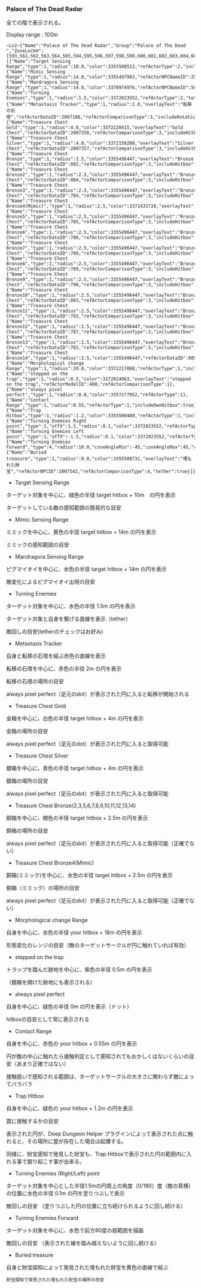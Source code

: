 ### Palace of The Dead Radar

全ての階で表示される。

Display range : 100m
```
~Lv2~{"Name":"Palace of The Dead Radar","Group":"Palace of The Dead ","ZoneLockH":[593,561,562,563,564,565,594,595,596,597,598,599,600,601,602,603,604,605,606,607],"ElementsL":[{"Name":"Target Sensing Range","type":1,"radius":10.0,"color":3355508512,"refActorType":2,"includeHitbox":true},{"Name":"Mimic Sensing Range","type":1,"radius":14.0,"color":3355497983,"refActorNPCNameID":2566,"refActorComparisonType":6,"includeHitbox":true},{"Name":"Mandragora Sensing Range","type":1,"radius":14.0,"color":3370974976,"refActorNPCNameID":5041,"refActorComparisonType":6,"includeHitbox":true},{"Name":"Turning Enemies","type":1,"radius":1.5,"color":3372023552,"refActorType":2,"tether":true},{"Name":"Metastasis Tracker","type":1,"radius":2.0,"overlayText":"転移の石塔","refActorDataID":2007188,"refActorComparisonType":3,"includeRotation":true,"tether":true},{"Name":"Treasure Chest Gold","type":1,"radius":4.0,"color":3372220415,"overlayText":"Gold Chest","refActorDataID":2007358,"refActorComparisonType":3,"includeHitbox":true},{"Name":"Treasure Chest Silver","type":1,"radius":4.0,"color":3372158208,"overlayText":"Silver Chest","refActorDataID":2007357,"refActorComparisonType":3,"includeHitbox":true},{"Name":"Treasure Chest Bronze","type":1,"radius":2.5,"color":3355496447,"overlayText":"Bronze Chest","refActorDataID":802,"refActorComparisonType":3,"includeHitbox":true},{"Name":"Treasure Chest Bronze2","type":1,"radius":2.5,"color":3355496447,"overlayText":"Bronze Chest","refActorDataID":804,"refActorComparisonType":3,"includeHitbox":true},{"Name":"Treasure Chest Bronze3","type":1,"radius":2.5,"color":3355496447,"overlayText":"Bronze Chest","refActorDataID":784,"refActorComparisonType":3,"includeHitbox":true},{"Name":"Treasure Chest Bronze4(Mimic)","type":1,"radius":2.5,"color":3371433728,"overlayText":"Mimic","refActorDataID":2006020,"refActorComparisonType":3,"includeHitbox":true},{"Name":"Treasure Chest Bronze5","type":1,"radius":2.5,"color":3355496447,"overlayText":"Bronze Chest","refActorDataID":785,"refActorComparisonType":3,"includeHitbox":true},{"Name":"Treasure Chest Bronze6","type":1,"radius":2.5,"color":3355496447,"overlayText":"Bronze Chest","refActorDataID":786,"refActorComparisonType":3,"includeHitbox":true},{"Name":"Treasure Chest Bronze7","type":1,"radius":2.5,"color":3355496447,"overlayText":"Bronze Chest","refActorDataID":788,"refActorComparisonType":3,"includeHitbox":true},{"Name":"Treasure Chest Bronze8","type":1,"radius":2.5,"color":3355496447,"overlayText":"Bronze Chest","refActorDataID":789,"refActorComparisonType":3,"includeHitbox":true},{"Name":"Treasure Chest Bronze9","type":1,"radius":2.5,"color":3355496447,"overlayText":"Bronze Chest","refActorDataID":790,"refActorComparisonType":3,"includeHitbox":true},{"Name":"Treasure Chest Bronze10","type":1,"radius":2.5,"color":3355496447,"overlayText":"Bronze Chest","refActorDataID":803,"refActorComparisonType":3,"includeHitbox":true},{"Name":"Treasure Chest Bronze11","type":1,"radius":2.5,"color":3355496447,"overlayText":"Bronze Chest","refActorDataID":783,"refActorComparisonType":3,"includeHitbox":true},{"Name":"Treasure Chest Bronze12","type":1,"radius":2.5,"color":3355496447,"overlayText":"Bronze Chest","refActorDataID":787,"refActorComparisonType":3,"includeHitbox":true},{"Name":"Treasure Chest Bronze13","type":1,"radius":2.5,"color":3355496447,"overlayText":"Bronze Chest","refActorDataID":782,"refActorComparisonType":3,"includeHitbox":true},{"Name":"Treasure Chest Bronze14","type":1,"radius":2.5,"color":3355496447,"refActorDataID":805,"refActorComparisonType":3,"includeHitbox":true},{"Name":"Morphological change Range","type":1,"radius":20.0,"color":3372217088,"refActorType":1,"includeOwnHitbox":true},{"Name":"stepped on the trap","type":1,"radius":0.5,"color":3372024063,"overlayText":"stepped on the trap","refActorModelID":480,"refActorComparisonType":1},{"Name":"always pixel perfect","type":1,"radius":0.0,"color":3357277952,"refActorType":1},{"Name":"Contact Range","type":1,"radius":0.55,"refActorType":1,"includeOwnHitbox":true},{"Name":"Trap Hitbox","type":1,"radius":1.2,"color":3355508480,"refActorType":1,"includeOwnHitbox":true},{"Name":"Turning Enemies Right point","type":1,"offX":1.5,"radius":0.1,"color":3372023552,"refActorType":2,"includeRotation":true,"Filled":true},{"Name":"Turning Enemies Left point","type":1,"offX":-1.5,"radius":0.1,"color":3372023552,"refActorType":2,"includeRotation":true,"Filled":true},{"Name":"Turning Enemies Forward","type":4,"radius":10.0,"coneAngleMin":-45,"coneAngleMax":45,"color":3372023552,"FillStep":90.0,"refActorType":2,"includeHitbox":true,"includeRotation":true,"Filled":true},{"Name":"Buried treasure","type":1,"radius":0.0,"color":3355508731,"overlayText":"埋もれた財宝","refActorNPCID":2007542,"refActorComparisonType":4,"tether":true}]}
```
* Target Sensing Range

ターゲット対象を中心に、緑色の半径 target hitbox + 10m　の円を表示

ターゲットしている敵の感知範囲の簡易的な目安

* Mimic Sensing Range

ミミックを中心に、黄色の半径 target hitbox + 14m の円を表示

ミミックの感知範囲の目安

* Mandragora Sensing Range

ピグマイオイを中心に、水色の半径 target hitbox + 14m の円を表示

敵変化によるピグマイオイ出現の目安

* Turning Enemies

ターゲット対象を中心に、水色の半径 1.5m の円を表示

ターゲット対象と自身を繋げる直線を表示（tether）

敵回しの目安(tetherのチェックはお好み)

* Metastasis Tracker

自身と転移の石塔を結ぶ赤色の直線を表示

転移の石塔を中心に、赤色の半径 2m の円を表示

転移の石塔の場所の目安

always pixel perfect（足元のdot）が表示された円に入ると転移が開始される

* Treasure Chest Gold

金箱を中心に、白色の半径 target hitbox + 4m の円を表示

金箱の場所の目安

always pixel perfect（足元のdot）が表示された円に入ると取得可能
  
* Treasure Chest Silver

銀箱を中心に、青色の半径 target hitbox + 4m の円を表示

銀箱の場所の目安

always pixel perfect（足元のdot）が表示された円に入ると取得可能
  
* Treasure Chest Bronze(2,3,5,6,7,8,9,10,11,12,13,14)

銅箱を中心に、橙色の半径 target hitbox + 2.5m の円を表示

銅箱の場所の目安

always pixel perfect（足元のdot）が表示された円に入ると取得可能（正確でない）

* Treasure Chest Bronze4(Mimic)

銅箱(ミミック)を中心に、水色の半径 target hitbox + 2.5m の円を表示

銅箱（ミミック）の場所の目安

always pixel perfect（足元のdot）が表示された円に入ると取得可能（正確でない）

* Morphological change Range

自身を中心に、水色の半径 your hitbox + 18m の円を表示

形態変化のレンジの目安（敵のターゲットサークルが円に触れていれば有効）

* stepped on the trap

トラップを踏んだ跡地を中心に、紫色の半径 0.5m の円を表示

（銀箱を開けた跡地にも表示される）

* always pixel perfect

自身を中心に、緑色の半径 0m の円を表示（ドット）

hitboxの目安として常に表示される

* Contact Range

自身を中心に、赤色の your hitbox + 0.55m の円を表示

円が敵の中心に触れたら接触判定として感知されてもおかしくはないくらいの目安（あまり正確ではない）

接触扱いで感知される範囲は、ターゲットサークルの大きさに関わらず敵によってバラバラ

* Trap Hitbox

自身を中心に、緑色の your hitbox + 1.2m の円を表示

罠に接触するかの目安

表示された円が、Deep Dungeon Helper プラグインによって表示された点に触れると、その場所に罠が存在した場合は起爆する。

同様に、財宝感知で発見した財宝も、Trap Hitboxで表示された円の範囲内に入れる事で掘り起こす事が出来る。

* Turning Enemies (Right/Left) point

ターゲット対象を中心とした半径1.5mの円周上の角度（0/180）度（敵の真横）の位置に水色の半径 0.1m の円を塗りつぶしで表示

敵回しの目安 （塗りつぶした円の位置に立ち続けられるように回し続ける）

* Turning Enemies Forward

ターゲット対象を中心に、水色で前方90度の扇範囲を描画

敵回しの目安 （表示された線を踏み越えないように回し続ける）

* Buried treasure

自身と財宝探知によって発見された埋もれた財宝を黄色の直線で結ぶ

    財宝探知で発見された埋もれた財宝の場所の目安
